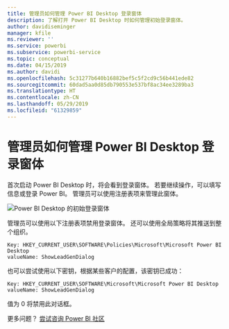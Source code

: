 ```yaml
---
title: 管理员如何管理 Power BI Desktop 登录窗体
description: 了解打开 Power BI Desktop 时如何管理初始登录窗体。
author: davidiseminger
manager: kfile
ms.reviewer: ''
ms.service: powerbi
ms.subservice: powerbi-service
ms.topic: conceptual
ms.date: 04/15/2019
ms.author: davidi
ms.openlocfilehash: 5c31277b640b16882bef5c5f2cd9c56b441ede82
ms.sourcegitcommit: 60dad5aa0d85db790553e537bf8ac34ee3289ba3
ms.translationtype: HT
ms.contentlocale: zh-CN
ms.lasthandoff: 05/29/2019
ms.locfileid: "61329859"
---
```

# <a name="how-administrators-can-manage-the-power-bi-desktop-sign-in-form"></a>管理员如何管理 Power BI Desktop 登录窗体
首次启动 Power BI Desktop 时，将会看到登录窗体。 若要继续操作，可以填写信息或登录 Power BI。 管理员可以使用注册表项来管理此窗体。 

![Power BI Desktop 的初始登录窗体](media/desktop-admin-sign-in-form/sign-in-form.png)

管理员可以使用以下注册表项禁用登录窗体。 还可以使用全局策略将其推送到整个组织。

```
Key: HKEY_CURRENT_USER\SOFTWARE\Policies\Microsoft\Microsoft Power BI Desktop
valueName: ShowLeadGenDialog
```
也可以尝试使用以下密钥，根据某些客户的配置，该密钥已成功：

```
Key: HKEY_CURRENT_USER\SOFTWARE\Microsoft\Microsoft Power BI Desktop
valueName: ShowLeadGenDialog
```

值为 0 将禁用此对话框。




更多问题？ [尝试咨询 Power BI 社区](http://community.powerbi.com/)

